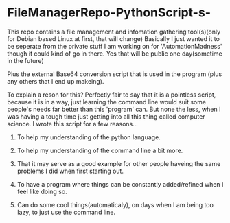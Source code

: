# FileManagerRepo-PythonScript-s-
This repo contains a file management and infomation gathering tool(s)(only for Debian based Linux at first, that will change) Basically I just wanted it to be seperate from the private stuff I am working on for 'AutomationMadness' though it could kind of go in there. Yes that will be public one day(sometime in the future)

Plus the external Base64 conversion script that is used in the program (plus any others that I end up makeing).

To explain a reson for this? Perfectly fair to say that it is a pointless script, because it is in a way, just learning the command line would suit some people's needs far better than this 'program' can. But none the less, when I was having a tough time just getting into all this thing called computer science. I wrote this script for a few reasons...

1) To help my understanding of the python language.

2) To help my understanding of the command line a bit more.

3) That it may serve as a good example for other people haveing the same problems I did when first starting out.

4) To have a program where things can be constantly added/refined when I feel like doing so.

5) Can do some cool things(automaticaly), on days when I am being too lazy, to just use the command line. 
